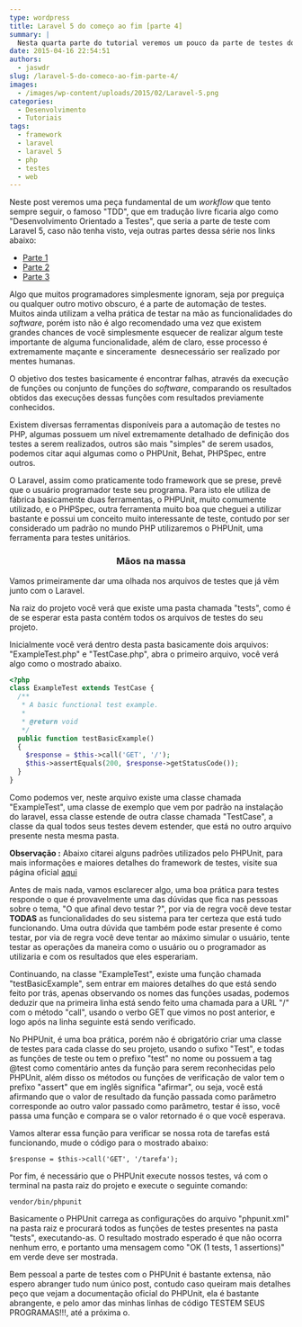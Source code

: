 ```yaml
---
type: wordpress
title: Laravel 5 do começo ao fim [parte 4]
summary: |
  Nesta quarta parte do tutorial veremos um pouco da parte de testes do Laravel 5, uma boa pratica que todos deveriam adotar mas que muitas vezes é simplesmente ignorada.
date: 2015-04-16 22:54:51
authors:
  - jaswdr
slug: /laravel-5-do-comeco-ao-fim-parte-4/
images:
  - /images/wp-content/uploads/2015/02/Laravel-5.png
categories:
  - Desenvolvimento
  - Tutoriais
tags:
  - framework
  - laravel
  - laravel 5
  - php
  - testes
  - web
---
```


Neste post veremos uma peça fundamental de um <em>workflow</em> que tento sempre seguir, o famoso "TDD", que em tradução livre ficaria algo como "Desenvolvimento Orientado a Testes", que seria a parte de teste com Laravel 5, caso não tenha visto, veja outras partes dessa série nos links abaixo:
<ul>
	<li><a href="/tutorial-laravel-5" target="_blank">Parte 1</a></li>
	<li><a href="/tutorial-laravel-5-parte-2" target="_blank">Parte 2</a></li>
	<li><a href="/laravel-5-do-comeco-ao-fim-parte-3" target="_blank">Parte 3</a></li>
</ul>
Algo que muitos programadores simplesmente ignoram, seja por preguiça ou qualquer outro motivo obscuro, é a parte de automação de testes. Muitos ainda utilizam a velha prática de testar na mão as funcionalidades do <em>software</em>, porém isto não é algo recomendado uma vez que existem grandes chances de você simplesmente esquecer de realizar algum teste importante de alguma funcionalidade, além de claro, esse processo é extremamente maçante e sinceramente  desnecessário ser realizado por mentes humanas.

O objetivo dos testes basicamente é encontrar falhas, através da execução de funções ou conjunto de funções do <em>software</em>, comparando os resultados obtidos das execuções dessas funções com resultados previamente conhecidos.

Existem diversas ferramentas disponíveis para a automação de testes no PHP, algumas possuem um nível extremamente detalhado de definição dos testes a serem realizados, outros são mais "simples" de serem usados, podemos citar aqui algumas como o PHPUnit, Behat, PHPSpec, entre outros.

O Laravel, assim como praticamente todo framework que se prese, prevê que o usuário programador teste seu programa. Para isto ele utiliza de fábrica basicamente duas ferramentas, o PHPUnit, muito comumente utilizado, e o PHPSpec, outra ferramenta muito boa que cheguei a utilizar bastante e possui um conceito muito interessante de teste, contudo por ser considerado um padrão no mundo PHP utilizaremos o PHPUnit, uma ferramenta para testes unitários.
<h3 style="text-align: center;">Mãos na massa</h3>
Vamos primeiramente dar uma olhada nos arquivos de testes que já vêm junto com o Laravel.

Na raiz do projeto você verá que existe uma pasta chamada "tests", como é de se esperar esta pasta contém todos os arquivos de testes do seu projeto.

Inicialmente você verá dentro desta pasta basicamente dois arquivos: "ExampleTest.php" e "TestCase.php", abra o primeiro arquivo, você verá algo como o mostrado abaixo.


```php
<?php
class ExampleTest extends TestCase {
  /**
   * A basic functional test example.
   *
   * @return void
   */
  public function testBasicExample()
  {
    $response = $this->call('GET', '/');
    $this->assertEquals(200, $response->getStatusCode());
  }
}
```

Como podemos ver, neste arquivo existe uma classe chamada "ExampleTest", uma classe de exemplo que vem por padrão na instalação do laravel, essa classe estende de outra classe chamada "TestCase", a classe da qual todos seus testes devem estender, que está no outro arquivo presente nesta mesma pasta.

<strong>Observação :</strong> Abaixo citarei alguns padrões utilizados pelo PHPUnit, para mais informações e maiores detalhes do framework de testes, visite sua página oficial <a href="https://phpunit.de/">aqui</a>

Antes de mais nada, vamos esclarecer algo, uma boa prática para testes responde o que é provavelmente uma das dúvidas que fica nas pessoas sobre o tema, "O que afinal devo testar ?", por via de regra você deve testar <strong>TODAS</strong> as funcionalidades do seu sistema para ter certeza que está tudo funcionando. Uma outra dúvida que também pode estar presente é como testar, por via de regra você deve tentar ao máximo simular o usuário, tente testar as operações da maneira como o usuário ou o programador as utilizaria e com os resultados que eles esperariam.

Continuando, na classe "ExampleTest", existe uma função chamada "testBasicExample", sem entrar em maiores detalhes do que está sendo feito por trás, apenas observando os nomes das funções usadas, podemos deduzir que na primeira linha está sendo feito uma chamada para a URL "/" com o método "call", usando o verbo GET que vimos no post anterior, e logo após na linha seguinte está sendo verificado.

No PHPUnit, é uma boa prática, porém não é obrigatório criar uma classe de testes para cada classe do seu projeto, usando o sufixo "Test", e todas as funções de teste ou tem o prefixo "test" no nome ou possuem a tag @test como comentário antes da função para serem reconhecidas pelo PHPUnit, além disso os métodos ou funções de verificação de valor tem o prefixo "assert" que em inglês significa "afirmar", ou seja, você está afirmando que o valor de resultado da função passada como parâmetro corresponde ao outro valor passado como parâmetro, testar é isso, você passa uma função e compara se o valor retornado é o que você esperava.

Vamos alterar essa função para verificar se nossa rota de tarefas está funcionando, mude o código para o mostrado abaixo:
<pre><code>$response = $this-&gt;call('GET', '/tarefa');</code></pre>
Por fim, é necessário que o PHPUnit execute nossos testes, vá com o terminal na pasta raiz do projeto e execute o seguinte comando:
<pre><code>vendor/bin/phpunit</code></pre>
Basicamente o PHPUnit carrega as configurações do arquivo "phpunit.xml" na pasta raiz e procurará todos as funções de testes presentes na pasta "tests", executando-as. O resultado mostrado esperado é que não ocorra nenhum erro, e portanto uma mensagem como "OK (1 tests, 1 assertions)" em verde deve ser mostrada.

Bem pessoal a parte de testes com o PHPUnit é bastante extensa, não espero abranger tudo num único post, contudo caso queiram mais detalhes peço que vejam a documentação oficial do PHPUnit, ela é bastante abrangente, e pelo amor das minhas linhas de código TESTEM SEUS PROGRAMAS!!!, até a próxima o.
